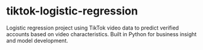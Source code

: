 # tiktok-logistic-regression
Logistic regression project using TikTok video data to predict verified accounts based on video characteristics. Built in Python for business insight and model development.
